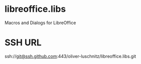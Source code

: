 # libreoffice.libs
Macros and Dialogs for LibreOffice

# SSH URL
ssh://git@ssh.github.com:443/oliver-luschnitz/libreoffice.libs.git
